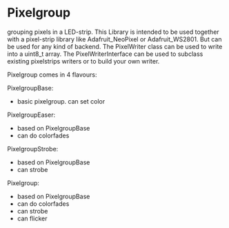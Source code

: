 Pixelgroup
==========

grouping pixels in a LED-strip. This Library is intended to be used together with a pixel-strip library like Adafruit_NeoPixel or Adafruit_WS2801. But can be used for any kind of backend. The PixelWriter class can be used to write into a uint8_t array. The PixelWriterInterface can be used to subclass existing pixelstrips writers or to build your own writer.


Pixelgroup comes in 4 flavours:

PixelgroupBase:
- basic pixelgroup. can set color

PixelgroupEaser:
- based on PixelgroupBase
- can do colorfades

PixelgroupStrobe:
- based on PixelgroupBase
- can strobe

Pixelgroup:
- based on PixelgroupBase
- can do colorfades
- can strobe
- can flicker
